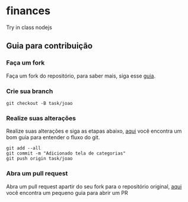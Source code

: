 # finances
Try in class nodejs

## Guia para contribuição

### Faça um fork
Faça um fork do repositório, para saber mais, siga esse [guia](https://guides.github.com/activities/forking/).

### Crie sua branch
```
git checkout -B task/joao
```

### Realize suas alterações
Realize suas alterações e siga as etapas abaixo, [aqui](http://rogerdudler.github.io/git-guide/index.pt_BR.html) você encontra um bom guia para entender o fluxo do git.

```
git add --all  
git commit -m "Adicionado tela de categorias"  
git push origin task/joao  
```

### Abra um pull request
Abra um pull request apartir do seu fork para o repositório original, [aqui](https://help.github.com/articles/creating-a-pull-request/) você encontra um pequeno guia para abrir um PR
